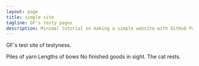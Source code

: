 ```yaml
---
layout: page
title: simple site
tagline: GF's testy pages
description: Minimal tutorial on making a simple website with GitHub Pages
---
```


GF's test site of testyness.


Piles of yarn
Lengths of bows
No finished goods in sight.
The cat rests.
